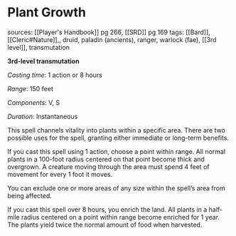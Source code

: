 # Plant Growth
sources: [[Player's Handbook]] pg 266, [[SRD]] pg 169
tags: [[Bard]], [[Cleric#Nature]],, druid, paladin (ancients), ranger, warlock (fae), [[3rd level]], transmutation

**3rd-level transmutation**

*Casting time*: 1 action or 8 hours

*Range*: 150 feet

*Components*: V, S

*Duration*: Instantaneous

This spell channels vitality into plants within a specific area. There are two possible uses for the spell, granting either immediate or long-term benefits.

If you cast this spell using 1 action, choose a point within range. All normal plants in a 100-foot radius centered on that point become thick and overgrown. A creature moving through the area must spend 4 feet of movement for every 1 foot it moves.

You can exclude one or more areas of any size within the spell’s area from being affected.

If you cast this spell over 8 hours, you enrich the land. All plants in a half-mile radius centered on a point within range become enriched for 1 year. The plants yield twice the normal amount of food when harvested.

